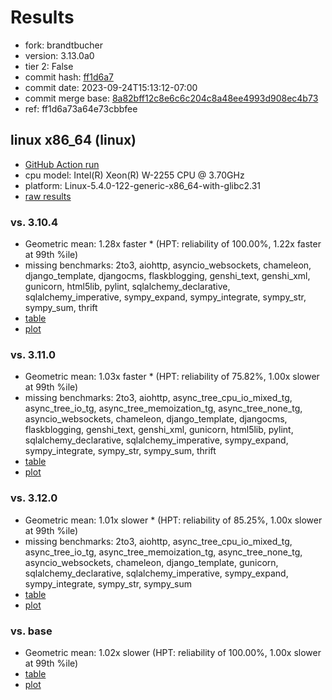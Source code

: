 # Results

- fork: brandtbucher
- version: 3.13.0a0
- tier 2: False
- commit hash: [ff1d6a7](https://github.com/brandtbucher/cpython/commit/ff1d6a7)
- commit date: 2023-09-24T15:13:12-07:00
- commit merge base: [8a82bff12c8e6c6c204c8a48ee4993d908ec4b73](https://github.com/brandtbucher/cpython/commit/8a82bff12c8e6c6c204c8a48ee4993d908ec4b73)
- ref: ff1d6a73a64e73cbbfee

## linux x86_64 (linux)

- [GitHub Action run](https://github.com/faster-cpython/benchmarking/actions/runs/6318207885)
- cpu model: Intel(R) Xeon(R) W-2255 CPU @ 3.70GHz
- platform: Linux-5.4.0-122-generic-x86_64-with-glibc2.31
- [raw results](bm-20230924-linux-x86_64-brandtbucher-ff1d6a73a64e73cbbfee-3.13.0a0-ff1d6a7.json)

### vs. 3.10.4

- Geometric mean: 1.28x faster \* (HPT: reliability of 100.00%, 1.22x faster at 99th %ile)
- missing benchmarks: 2to3, aiohttp, asyncio_websockets, chameleon, django_template, djangocms, flaskblogging, genshi_text, genshi_xml, gunicorn, html5lib, pylint, sqlalchemy_declarative, sqlalchemy_imperative, sympy_expand, sympy_integrate, sympy_str, sympy_sum, thrift
- [table](bm-20230924-linux-x86_64-brandtbucher-ff1d6a73a64e73cbbfee-3.13.0a0-ff1d6a7-vs-3.10.4.md)
- [plot](bm-20230924-linux-x86_64-brandtbucher-ff1d6a73a64e73cbbfee-3.13.0a0-ff1d6a7-vs-3.10.4.png)

### vs. 3.11.0

- Geometric mean: 1.03x faster \* (HPT: reliability of 75.82%, 1.00x slower at 99th %ile)
- missing benchmarks: 2to3, aiohttp, async_tree_cpu_io_mixed_tg, async_tree_io_tg, async_tree_memoization_tg, async_tree_none_tg, asyncio_websockets, chameleon, django_template, djangocms, flaskblogging, genshi_text, genshi_xml, gunicorn, html5lib, pylint, sqlalchemy_declarative, sqlalchemy_imperative, sympy_expand, sympy_integrate, sympy_str, sympy_sum, thrift
- [table](bm-20230924-linux-x86_64-brandtbucher-ff1d6a73a64e73cbbfee-3.13.0a0-ff1d6a7-vs-3.11.0.md)
- [plot](bm-20230924-linux-x86_64-brandtbucher-ff1d6a73a64e73cbbfee-3.13.0a0-ff1d6a7-vs-3.11.0.png)

### vs. 3.12.0

- Geometric mean: 1.01x slower \* (HPT: reliability of 85.25%, 1.00x slower at 99th %ile)
- missing benchmarks: 2to3, aiohttp, async_tree_cpu_io_mixed_tg, async_tree_io_tg, async_tree_memoization_tg, async_tree_none_tg, asyncio_websockets, chameleon, django_template, gunicorn, sqlalchemy_declarative, sqlalchemy_imperative, sympy_expand, sympy_integrate, sympy_str, sympy_sum
- [table](bm-20230924-linux-x86_64-brandtbucher-ff1d6a73a64e73cbbfee-3.13.0a0-ff1d6a7-vs-3.12.0.md)
- [plot](bm-20230924-linux-x86_64-brandtbucher-ff1d6a73a64e73cbbfee-3.13.0a0-ff1d6a7-vs-3.12.0.png)

### vs. base

- Geometric mean: 1.02x slower (HPT: reliability of 100.00%, 1.00x slower at 99th %ile)
- [table](bm-20230924-linux-x86_64-brandtbucher-ff1d6a73a64e73cbbfee-3.13.0a0-ff1d6a7-vs-base.md)
- [plot](bm-20230924-linux-x86_64-brandtbucher-ff1d6a73a64e73cbbfee-3.13.0a0-ff1d6a7-vs-base.png)

